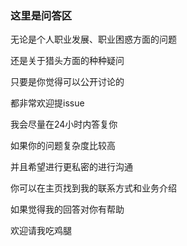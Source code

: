 ### 这里是问答区

无论是个人职业发展、职业困惑方面的问题

还是关于猎头方面的种种疑问

只要是你觉得可以公开讨论的

都非常欢迎提issue

我会尽量在24小时内答复你


如果你的问题复杂度比较高

并且希望进行更私密的进行沟通

你可以在主页找到我的联系方式和业务介绍



如果觉得我的回答对你有帮助

欢迎请我吃鸡腿

